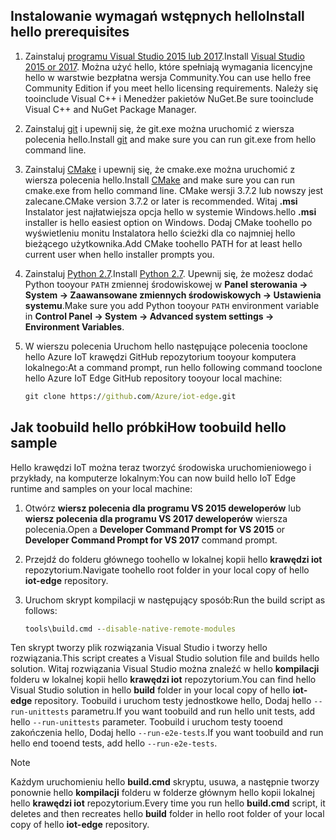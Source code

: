 ## <a name="install-hello-prerequisites"></a><span data-ttu-id="0d7b2-101">Instalowanie wymagań wstępnych hello</span><span class="sxs-lookup"><span data-stu-id="0d7b2-101">Install hello prerequisites</span></span>

1. <span data-ttu-id="0d7b2-102">Zainstaluj [programu Visual Studio 2015 lub 2017](https://www.visualstudio.com).</span><span class="sxs-lookup"><span data-stu-id="0d7b2-102">Install [Visual Studio 2015 or 2017](https://www.visualstudio.com).</span></span> <span data-ttu-id="0d7b2-103">Można użyć hello, które spełniają wymagania licencyjne hello w warstwie bezpłatna wersja Community.</span><span class="sxs-lookup"><span data-stu-id="0d7b2-103">You can use hello free Community Edition if you meet hello licensing requirements.</span></span> <span data-ttu-id="0d7b2-104">Należy się tooinclude Visual C++ i Menedżer pakietów NuGet.</span><span class="sxs-lookup"><span data-stu-id="0d7b2-104">Be sure tooinclude Visual C++ and NuGet Package Manager.</span></span>

1. <span data-ttu-id="0d7b2-105">Zainstaluj [git](http://www.git-scm.com) i upewnij się, że git.exe można uruchomić z wiersza polecenia hello.</span><span class="sxs-lookup"><span data-stu-id="0d7b2-105">Install [git](http://www.git-scm.com) and make sure you can run git.exe from hello command line.</span></span>

1. <span data-ttu-id="0d7b2-106">Zainstaluj [CMake](https://cmake.org/download/) i upewnij się, że cmake.exe można uruchomić z wiersza polecenia hello.</span><span class="sxs-lookup"><span data-stu-id="0d7b2-106">Install [CMake](https://cmake.org/download/) and make sure you can run cmake.exe from hello command line.</span></span> <span data-ttu-id="0d7b2-107">CMake wersji 3.7.2 lub nowszy jest zalecane.</span><span class="sxs-lookup"><span data-stu-id="0d7b2-107">CMake version 3.7.2 or later is recommended.</span></span> <span data-ttu-id="0d7b2-108">Witaj **.msi** Instalator jest najłatwiejsza opcja hello w systemie Windows.</span><span class="sxs-lookup"><span data-stu-id="0d7b2-108">hello **.msi** installer is hello easiest option on Windows.</span></span> <span data-ttu-id="0d7b2-109">Dodaj CMake toohello po wyświetleniu monitu Instalatora hello ścieżki dla co najmniej hello bieżącego użytkownika.</span><span class="sxs-lookup"><span data-stu-id="0d7b2-109">Add CMake toohello PATH for at least hello current user when hello installer prompts you.</span></span>

1. <span data-ttu-id="0d7b2-110">Zainstaluj [Python 2.7](https://www.python.org/downloads/release/python-27).</span><span class="sxs-lookup"><span data-stu-id="0d7b2-110">Install [Python 2.7](https://www.python.org/downloads/release/python-27).</span></span> <span data-ttu-id="0d7b2-111">Upewnij się, że możesz dodać Python tooyour `PATH` zmiennej środowiskowej w **Panel sterowania -> System -> Zaawansowane zmiennych środowiskowych -> Ustawienia systemu**.</span><span class="sxs-lookup"><span data-stu-id="0d7b2-111">Make sure you add Python tooyour `PATH` environment variable in **Control Panel -> System -> Advanced system settings -> Environment Variables**.</span></span>

1. <span data-ttu-id="0d7b2-112">W wierszu polecenia Uruchom hello następujące polecenia tooclone hello Azure IoT krawędzi GitHub repozytorium tooyour komputera lokalnego:</span><span class="sxs-lookup"><span data-stu-id="0d7b2-112">At a command prompt, run hello following command tooclone hello Azure IoT Edge GitHub repository tooyour local machine:</span></span>

    ```cmd
    git clone https://github.com/Azure/iot-edge.git
    ```

## <a name="how-toobuild-hello-sample"></a><span data-ttu-id="0d7b2-113">Jak toobuild hello próbki</span><span class="sxs-lookup"><span data-stu-id="0d7b2-113">How toobuild hello sample</span></span>

<span data-ttu-id="0d7b2-114">Hello krawędzi IoT można teraz tworzyć środowiska uruchomieniowego i przykłady, na komputerze lokalnym:</span><span class="sxs-lookup"><span data-stu-id="0d7b2-114">You can now build hello IoT Edge runtime and samples on your local machine:</span></span>

1. <span data-ttu-id="0d7b2-115">Otwórz **wiersz polecenia dla programu VS 2015 deweloperów** lub **wiersz polecenia dla programu VS 2017 deweloperów** wiersza polecenia.</span><span class="sxs-lookup"><span data-stu-id="0d7b2-115">Open a **Developer Command Prompt for VS 2015** or **Developer Command Prompt for VS 2017** command prompt.</span></span>

1. <span data-ttu-id="0d7b2-116">Przejdź do folderu głównego toohello w lokalnej kopii hello **krawędzi iot** repozytorium.</span><span class="sxs-lookup"><span data-stu-id="0d7b2-116">Navigate toohello root folder in your local copy of hello **iot-edge** repository.</span></span>

1. <span data-ttu-id="0d7b2-117">Uruchom skrypt kompilacji w następujący sposób:</span><span class="sxs-lookup"><span data-stu-id="0d7b2-117">Run the build script as follows:</span></span>

    ```cmd
    tools\build.cmd --disable-native-remote-modules
    ```

<span data-ttu-id="0d7b2-118">Ten skrypt tworzy plik rozwiązania Visual Studio i tworzy hello rozwiązania.</span><span class="sxs-lookup"><span data-stu-id="0d7b2-118">This script creates a Visual Studio solution file and builds hello solution.</span></span> <span data-ttu-id="0d7b2-119">Witaj rozwiązania Visual Studio można znaleźć w hello **kompilacji** folderu w lokalnej kopii hello **krawędzi iot** repozytorium.</span><span class="sxs-lookup"><span data-stu-id="0d7b2-119">You can find hello Visual Studio solution in hello **build** folder in your local copy of hello **iot-edge** repository.</span></span> <span data-ttu-id="0d7b2-120">Toobuild i uruchom testy jednostkowe hello, Dodaj hello `--run-unittests` parametru.</span><span class="sxs-lookup"><span data-stu-id="0d7b2-120">If you want toobuild and run hello unit tests, add hello `--run-unittests` parameter.</span></span> <span data-ttu-id="0d7b2-121">Toobuild i uruchom testy tooend zakończenia hello, Dodaj hello `--run-e2e-tests`.</span><span class="sxs-lookup"><span data-stu-id="0d7b2-121">If you want toobuild and run hello end tooend tests, add hello `--run-e2e-tests`.</span></span>

> [!NOTE]
> <span data-ttu-id="0d7b2-122">Każdym uruchomieniu hello **build.cmd** skryptu, usuwa, a następnie tworzy ponownie hello **kompilacji** folderu w folderze głównym hello kopii lokalnej hello **krawędzi iot** repozytorium.</span><span class="sxs-lookup"><span data-stu-id="0d7b2-122">Every time you run hello **build.cmd** script, it deletes and then recreates hello **build** folder in hello root folder of your local copy of hello **iot-edge** repository.</span></span>
